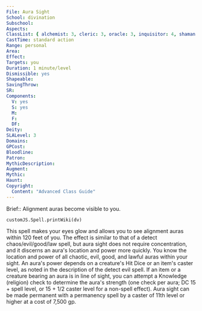 ```yaml
---
File: Aura Sight
School: divination
Subschool: 
Aspects: 
ClassList: { alchemist: 3, cleric: 3, oracle: 3, inquisitor: 4, shaman: 3, sorcerer: 3, wizard: 3, witch: 3, psychic: 3, mesmerist: 3, spiritualist: 3 }
CastTime: standard action
Range: personal
Area: 
Effect: 
Targets: you
Duration: 1 minute/level
Dismissible: yes
Shapeable: 
SavingThrow: 
SR: 
Components:
  V: yes
  S: yes
  M: 
  F: 
  DF: 
Deity: 
SLALevel: 3
Domains: 
GPCost: 
Bloodline: 
Patron: 
MythicDescription: 
Augment: 
Mythic: 
Haunt: 
Copyright:
  Content: "Advanced Class Guide"
---
```

Brief:: Alignment auras become visible to you.

```dataviewjs
customJS.Spell.printWiki(dv)
```

This spell makes your eyes glow and allows you to see alignment auras within 120 feet of you. The effect is similar to that of a detect chaos/evil/good/law spell, but aura sight does not require concentration, and it discerns an aura's location and power more quickly.  You know the location and power of all chaotic, evil, good, and lawful auras within your sight. An aura's power depends on a creature's Hit Dice or an item's caster level, as noted in the description of the detect evil spell. If an item or a creature bearing an aura is in line of sight, you can attempt a Knowledge (religion) check to determine the aura's strength (one check per aura; DC 15 + spell level, or 15 + 1/2 caster level for a non-spell effect).  Aura sight can be made permanent with a permanency spell by a caster of 11th level or higher at a cost of 7,500 gp.

